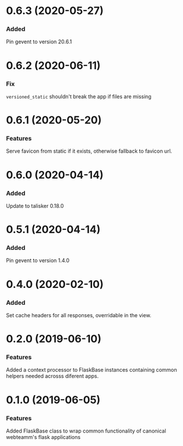 # 0.6.3 (2020-05-27)

### Added
Pin gevent to version 20.6.1

# 0.6.2 (2020-06-11)

### Fix
`versioned_static` shouldn't break the app if files are missing


# 0.6.1 (2020-05-20)

### Features
Serve favicon from static if it exists, otherwise fallback to favicon url.

# 0.6.0 (2020-04-14)

### Added
Update to talisker 0.18.0


# 0.5.1 (2020-04-14)

### Added
Pin gevent to version 1.4.0


# 0.4.0 (2020-02-10)

### Added
Set cache headers for all responses, overridable in the view.


# 0.2.0 (2019-06-10)

### Features
Added a context processor to FlaskBase instances containing common helpers needed acrosss
diferent apps.


# 0.1.0 (2019-06-05)

### Features
Added FlaskBase class to wrap common functionality of canonical webteamm's flask applications

